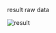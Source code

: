 result raw data

![result](https://github.com/user-attachments/assets/cd84733f-bb57-4f09-bfc7-b41af73816c1)
